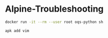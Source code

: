 # Alpine-Troubleshooting

```bash
docker run -it --rm --user root oqs-python sh
```

```bash
apk add vim
```
